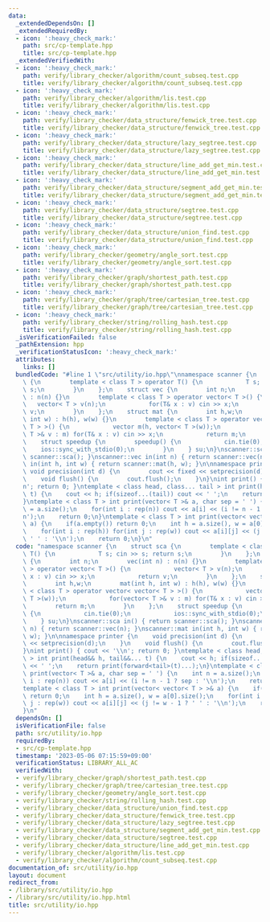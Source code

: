 ```yaml
---
data:
  _extendedDependsOn: []
  _extendedRequiredBy:
  - icon: ':heavy_check_mark:'
    path: src/cp-template.hpp
    title: src/cp-template.hpp
  _extendedVerifiedWith:
  - icon: ':heavy_check_mark:'
    path: verify/library_checker/algorithm/count_subseq.test.cpp
    title: verify/library_checker/algorithm/count_subseq.test.cpp
  - icon: ':heavy_check_mark:'
    path: verify/library_checker/algorithm/lis.test.cpp
    title: verify/library_checker/algorithm/lis.test.cpp
  - icon: ':heavy_check_mark:'
    path: verify/library_checker/data_structure/fenwick_tree.test.cpp
    title: verify/library_checker/data_structure/fenwick_tree.test.cpp
  - icon: ':heavy_check_mark:'
    path: verify/library_checker/data_structure/lazy_segtree.test.cpp
    title: verify/library_checker/data_structure/lazy_segtree.test.cpp
  - icon: ':heavy_check_mark:'
    path: verify/library_checker/data_structure/line_add_get_min.test.cpp
    title: verify/library_checker/data_structure/line_add_get_min.test.cpp
  - icon: ':heavy_check_mark:'
    path: verify/library_checker/data_structure/segment_add_get_min.test.cpp
    title: verify/library_checker/data_structure/segment_add_get_min.test.cpp
  - icon: ':heavy_check_mark:'
    path: verify/library_checker/data_structure/segtree.test.cpp
    title: verify/library_checker/data_structure/segtree.test.cpp
  - icon: ':heavy_check_mark:'
    path: verify/library_checker/data_structure/union_find.test.cpp
    title: verify/library_checker/data_structure/union_find.test.cpp
  - icon: ':heavy_check_mark:'
    path: verify/library_checker/geometry/angle_sort.test.cpp
    title: verify/library_checker/geometry/angle_sort.test.cpp
  - icon: ':heavy_check_mark:'
    path: verify/library_checker/graph/shortest_path.test.cpp
    title: verify/library_checker/graph/shortest_path.test.cpp
  - icon: ':heavy_check_mark:'
    path: verify/library_checker/graph/tree/cartesian_tree.test.cpp
    title: verify/library_checker/graph/tree/cartesian_tree.test.cpp
  - icon: ':heavy_check_mark:'
    path: verify/library_checker/string/rolling_hash.test.cpp
    title: verify/library_checker/string/rolling_hash.test.cpp
  _isVerificationFailed: false
  _pathExtension: hpp
  _verificationStatusIcon: ':heavy_check_mark:'
  attributes:
    links: []
  bundledCode: "#line 1 \"src/utility/io.hpp\"\nnamespace scanner {\n    struct sca\
    \ {\n        template < class T > operator T() {\n            T s; cin >> s; return\
    \ s;\n        }\n    };\n    struct vec {\n        int n;\n        vec(int n)\
    \ : n(n) {}\n        template < class T > operator vector< T >() {\n         \
    \   vector< T > v(n);\n            for(T& x : v) cin >> x;\n            return\
    \ v;\n        }\n    };\n    struct mat {\n        int h,w;\n        mat(int h,\
    \ int w) : h(h), w(w) {}\n        template < class T > operator vector< vector<\
    \ T > >() {\n            vector m(h, vector< T >(w));\n            for(vector<\
    \ T >& v : m) for(T& x : v) cin >> x;\n            return m;\n        }\n    };\n\
    \    struct speedup {\n        speedup() {\n            cin.tie(0);\n        \
    \    ios::sync_with_stdio(0);\n        }\n    } su;\n}\nscanner::sca in() { return\
    \ scanner::sca(); }\nscanner::vec in(int n) { return scanner::vec(n); }\nscanner::mat\
    \ in(int h, int w) { return scanner::mat(h, w); }\n\nnamespace printer {\n   \
    \ void precision(int d) {\n        cout << fixed << setprecision(d);\n    }\n\
    \    void flush() {\n        cout.flush();\n    }\n}\nint print() { cout << '\\\
    n'; return 0; }\ntemplate < class head, class... tail > int print(head&& h, tail&&...\
    \ t) {\n    cout << h; if(sizeof...(tail)) cout << ' ';\n    return print(forward<tail>(t)...);\n\
    }\ntemplate < class T > int print(vector< T >& a, char sep = ' ') {\n    int n\
    \ = a.size();\n    for(int i : rep(n)) cout << a[i] << (i != n - 1 ? sep : '\\\
    n');\n    return 0;\n}\ntemplate < class T > int print(vector< vector< T > >&\
    \ a) {\n    if(a.empty()) return 0;\n    int h = a.size(), w = a[0].size();\n\
    \    for(int i : rep(h)) for(int j : rep(w)) cout << a[i][j] << (j != w - 1 ?\
    \ ' ' : '\\n');\n    return 0;\n}\n"
  code: "namespace scanner {\n    struct sca {\n        template < class T > operator\
    \ T() {\n            T s; cin >> s; return s;\n        }\n    };\n    struct vec\
    \ {\n        int n;\n        vec(int n) : n(n) {}\n        template < class T\
    \ > operator vector< T >() {\n            vector< T > v(n);\n            for(T&\
    \ x : v) cin >> x;\n            return v;\n        }\n    };\n    struct mat {\n\
    \        int h,w;\n        mat(int h, int w) : h(h), w(w) {}\n        template\
    \ < class T > operator vector< vector< T > >() {\n            vector m(h, vector<\
    \ T >(w));\n            for(vector< T >& v : m) for(T& x : v) cin >> x;\n    \
    \        return m;\n        }\n    };\n    struct speedup {\n        speedup()\
    \ {\n            cin.tie(0);\n            ios::sync_with_stdio(0);\n        }\n\
    \    } su;\n}\nscanner::sca in() { return scanner::sca(); }\nscanner::vec in(int\
    \ n) { return scanner::vec(n); }\nscanner::mat in(int h, int w) { return scanner::mat(h,\
    \ w); }\n\nnamespace printer {\n    void precision(int d) {\n        cout << fixed\
    \ << setprecision(d);\n    }\n    void flush() {\n        cout.flush();\n    }\n\
    }\nint print() { cout << '\\n'; return 0; }\ntemplate < class head, class... tail\
    \ > int print(head&& h, tail&&... t) {\n    cout << h; if(sizeof...(tail)) cout\
    \ << ' ';\n    return print(forward<tail>(t)...);\n}\ntemplate < class T > int\
    \ print(vector< T >& a, char sep = ' ') {\n    int n = a.size();\n    for(int\
    \ i : rep(n)) cout << a[i] << (i != n - 1 ? sep : '\\n');\n    return 0;\n}\n\
    template < class T > int print(vector< vector< T > >& a) {\n    if(a.empty())\
    \ return 0;\n    int h = a.size(), w = a[0].size();\n    for(int i : rep(h)) for(int\
    \ j : rep(w)) cout << a[i][j] << (j != w - 1 ? ' ' : '\\n');\n    return 0;\n\
    }\n"
  dependsOn: []
  isVerificationFile: false
  path: src/utility/io.hpp
  requiredBy:
  - src/cp-template.hpp
  timestamp: '2023-05-06 07:15:59+09:00'
  verificationStatus: LIBRARY_ALL_AC
  verifiedWith:
  - verify/library_checker/graph/shortest_path.test.cpp
  - verify/library_checker/graph/tree/cartesian_tree.test.cpp
  - verify/library_checker/geometry/angle_sort.test.cpp
  - verify/library_checker/string/rolling_hash.test.cpp
  - verify/library_checker/data_structure/union_find.test.cpp
  - verify/library_checker/data_structure/fenwick_tree.test.cpp
  - verify/library_checker/data_structure/lazy_segtree.test.cpp
  - verify/library_checker/data_structure/segment_add_get_min.test.cpp
  - verify/library_checker/data_structure/segtree.test.cpp
  - verify/library_checker/data_structure/line_add_get_min.test.cpp
  - verify/library_checker/algorithm/lis.test.cpp
  - verify/library_checker/algorithm/count_subseq.test.cpp
documentation_of: src/utility/io.hpp
layout: document
redirect_from:
- /library/src/utility/io.hpp
- /library/src/utility/io.hpp.html
title: src/utility/io.hpp
---
```

